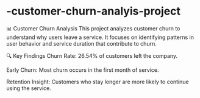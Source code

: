 # -customer-churn-analyis-project
📊 Customer Churn Analysis
This project analyzes customer churn to understand why users leave a service. It focuses on identifying patterns in user behavior and service duration that contribute to churn.

🔍 Key Findings
Churn Rate: 26.54% of customers left the company.

Early Churn: Most churn occurs in the first month of service.

Retention Insight: Customers who stay longer are more likely to continue using the service.
